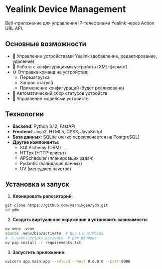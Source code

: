 # Yealink Device Management

Веб-приложение для управления IP-телефонами Yealink через Action URL API.

## Основные возможности

- 📱 Управление устройствами Yealink (добавление, редактирование, удаление)
- 🧾 Работа с конфигурациями устройств (XML-формат)
- ⚙️ Отправка команд на устройства:
  - Перезагрузка
  - Запрос статуса
  - Применение конфигураций (будет реализовано)
- 🔄 Автоматический сбор статусов устройств
- 📁 Управление моделями устройств

## Технологии

- **Backend**: Python 3.12, FastAPI
- **Frontend**: Jinja2, HTML5, CSS3, JavaScript
- **База данных**: SQLite (легко переключается на PostgreSQL)
- **Другие компоненты**:
  - SQLAlchemy (ORM)
  - HTTpx (HTTP-клиент)
  - APScheduler (планировщик задач)
  - Pydantic (валидация данных)
  - UV (менеджер пакетов)

## Установка и запуск

1. **Клонировать репозиторий**:
```bash
git clone https://github.com/varnikgen/ydm.git
cd ydm
```
2. **Создать виртуальное окружение и установить зависимости**:
```bash
uv venv .venv
source .venv/bin/activate  # Для Linux/MacOS
# .\.venv\Scripts\activate  # Для Windows
uv pip install -r requirements.txt
```
3. **Запустить приложение**:
```bash
uvicorn app.main:app --reload --host 0.0.0.0 --port 8000
```
